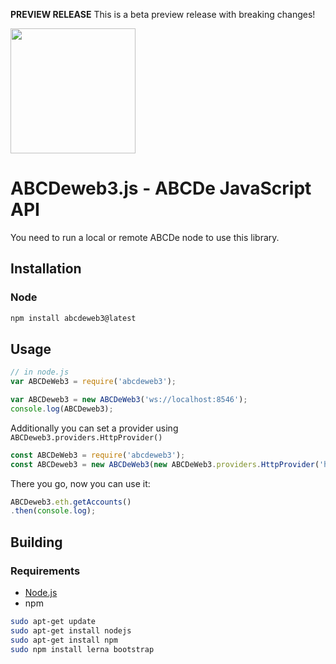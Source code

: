 **PREVIEW RELEASE** This is a beta preview release with breaking changes! 

<img src="https://github.com/ethereum/web3.js/raw/1.0/web3js.jpg" width=200 />

# ABCDeweb3.js - ABCDe JavaScript API

You need to run a local or remote ABCDe node to use this library.


## Installation

### Node

```bash
npm install abcdeweb3@latest
```

## Usage

```js
// in node.js
var ABCDeWeb3 = require('abcdeweb3');

var ABCDeweb3 = new ABCDeWeb3('ws://localhost:8546');
console.log(ABCDeweb3);

```

Additionally you can set a provider using `ABCDeweb3.providers.HttpProvider()`

```js
const ABCDeWeb3 = require('abcdeweb3');
const ABCDeweb3 = new ABCDeWeb3(new ABCDeWeb3.providers.HttpProvider('http://13.229.152.61:8501'));
```

There you go, now you can use it:

```js
ABCDeweb3.eth.getAccounts()
.then(console.log);
```

## Building

### Requirements

* [Node.js](https://nodejs.org)
* npm

```bash
sudo apt-get update
sudo apt-get install nodejs
sudo apt-get install npm
sudo npm install lerna bootstrap
```